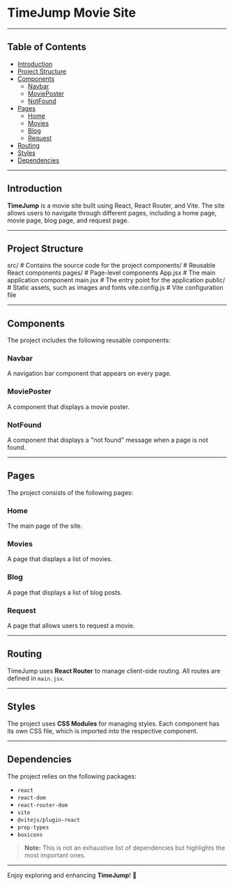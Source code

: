 # TimeJump Movie Site

---

## Table of Contents
- [Introduction](#introduction)
- [Project Structure](#project-structure)
- [Components](#components)
  - [Navbar](#navbar)
  - [MoviePoster](#movieposter)
  - [NotFound](#notfound)
- [Pages](#pages)
  - [Home](#home)
  - [Movies](#movies)
  - [Blog](#blog)
  - [Request](#request)
- [Routing](#routing)
- [Styles](#styles)
- [Dependencies](#dependencies)

---

## Introduction
**TimeJump** is a movie site built using React, React Router, and Vite. The site allows users to navigate through different pages, including a home page, movie page, blog page, and request page.

---

## Project Structure
src/ # Contains the source code for the project components/ # Reusable React components pages/ # Page-level components App.jsx # The main application component main.jsx # The entry point for the application public/ # Static assets, such as images and fonts vite.config.js # Vite configuration file


---

## Components
The project includes the following reusable components:

### Navbar
A navigation bar component that appears on every page.

### MoviePoster
A component that displays a movie poster.

### NotFound
A component that displays a "not found" message when a page is not found.

---

## Pages
The project consists of the following pages:

### Home
The main page of the site.

### Movies
A page that displays a list of movies.

### Blog
A page that displays a list of blog posts.

### Request
A page that allows users to request a movie.

---

## Routing
TimeJump uses **React Router** to manage client-side routing. All routes are defined in `main.jsx`.

---

## Styles
The project uses **CSS Modules** for managing styles. Each component has its own CSS file, which is imported into the respective component.

---

## Dependencies
The project relies on the following packages:

- `react`
- `react-dom`
- `react-router-dom`
- `vite`
- `@vitejs/plugin-react`
- `prop-types`
- `boxicons`

> **Note:** This is not an exhaustive list of dependencies but highlights the most important ones.

---

Enjoy exploring and enhancing **TimeJump**! 🚀

